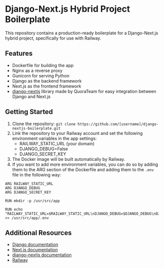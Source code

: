 # Django-Next.js Hybrid Project Boilerplate

This repository contains a production-ready boilerplate for a Django-Next.js hybrid project, specifically for use with Railway.

## Features

- Dockerfile for building the app
- Nginx as a reverse proxy
- Gunicorn for serving Python
- Django as the backend framework
- Next.js as the frontend framework
- [django-nextjs](https://github.com/QueraTeam/django-nextjs) library made by QuoraTeam for easy integration between Django and Next.js

## Getting Started

1. Clone the repository: `git clone https://github.com/[username]/django-nextjs-boilerplate.git`
2. Link the repository to your Railway account and set the following environment variables in the app settings:
   - RAILWAY_STATIC_URL (your domain)
   - DJANGO_DEBUG=False
   - DJANGO_SECRET_KEY
3. The Docker image will be built automatically by Railway.
4. If you want to add more environment variables, you can do so by adding them to the ARG section of the Dockerfile and adding them to the `.env` file in the following way:
```
ARG RAILWAY_STATIC_URL
ARG DJANGO_DEBUG
ARG DJANGO_SECRET_KEY

RUN mkdir -p /usr/src/app

RUN echo "RAILWAY_STATIC_URL=$RAILWAY_STATIC_URL\nDJANGO_DEBUG=$DJANGO_DEBUG\nDJANGO_SECRET_KEY=$DJANGO_SECRET_KEY" >> /usr/src/app/.env
```

## Additional Resources

- [Django documentation](https://docs.djangoproject.com/)
- [Next.js documentation](https://nextjs.org/docs)
- [django-nextjs documentation](https://github.com/QueraTeam/django-nextjs)
- [Railway](https://www.railway.com/)
